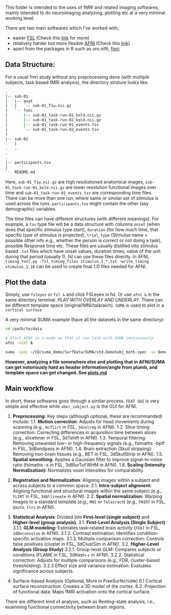This folder is intended to the uses of fMRI and related imaging softwares, mainly intended to do neuroimaging analyzing, plotting etc at a very minimal working level. 

There are two main softwares which I've worked with, 
 - easier [FSL](./fsl.md) (Check this [link](https://andysbrainblog.blogspot.com/2012/07/fsl-tutorial-part-1-of-many.html) for more)
 - relatively harder but more flexible [AFNI](./afni.md) (Check this [link](https://andysbrainbook.readthedocs.io/en/latest/AFNI/AFNI_Overview.html))
 - apart from the packages in R such as oro.nifti, [fmri](./fmri-R-package.md).


## Data Structure:
For a usual fmri study without any preprocessing done (with multiple subjects, task based fMRI analysis), the directory struture looks like: 
```bash
.
|-- sub-01
|   |-- anat
|   |   `-- sub-01_T1w.nii.gz
|   `-- func
|       |-- sub-01_task-run-01_bold.nii.gz
|       |-- sub-01_task-run-02_bold.nii.gz
|       |-- sub-01_task-run-01_events.tsv
|       `-- sub-01_task-run-02_events.tsv 
|
|-- sub-02
.   |
.   ..
.
.
|-- participants.tsv
|
`-- README.md

```
Here, `sub-01_T1w.nii.gz` are high resolutioned anatomical images,  `sub-01_task-run-01_bold.nii.gz` are lower resolution functional images over time and `sub-01_task-run-01_events.tsv` are corresponding time files. There can be more than one run, where same or similar set of stimulus is used across the runs. `participants.tsv` might contain the other (say demographic) variables. 

The time files can have different structures (with different meanings). For example, a `tsv` type file will be a data structure with columns `onset` (when does that specific stimulus type start), `duration` (for how much time, that specific type of stimulus is projected), `trial_type` (Stimulus name + possible other info e.g., whether the person is correct or not doing a task), possible Response time etc. 
These files are usually distilled into stimulus based `.txt` files which have onset values, duration times, value of the unit during that period (usually 1). fsl can use these files directly. In AFNI, `timing_tool.py -fsl_timing_files stimulus_1_*.txt -write_timing stimulus_1.1D` can be used to create final 1.D files needed for AFNI.


## Plot the data
Simply, use `fsleyes` or `fsl &` and click FSLeyes in fsl. 
Or use `afni &` in the same directory terminal. 
*PLAY WITH OVERLAY AND UNDERLAY*. There can be different template space (original/MNI/talaraich). 
`SUMA` is used to plot in a `cortical surface`

A very minimal SUMA example (have all the datasets in the same directory): 
```bash
cd /path/to/data

# Start AFNI in a mode so that it can talk with SUMA continuously
afni -niml & 

suma -spec ~/CD/suma_demo/SurfData/SUMA/std.DemoSubj_both.spec -sv DemoSubj_SurfVol+orig.BRIK &
```

**However, analyzing a file somewhere else and plotting that in AFNI/SUMA can get notoriously hard as header information/angle from plumb, and template space can get changed. See [plots.md](plots.md)**



## Main workflow
In short, these softwares goes through a similar process. `FEAT GUI` is very simple and effective while `uber_subject.py` is the GUI for AFNI. 

1. **Preprocessing:** Key steps (although optional, these are recommanded) include: 
	1.1. **Motion correction**: Adjusts for head movements during scanning (e.g., `mcflirt` in FSL, `3dvolreg` in AFNI).
	1.2. Slice timing correction: Correcting differences in acquisition time between slices (e.g., slicetimer in FSL, 3dTshift in AFNI).
	1.3. Temporal filtering: Removing unwanted low- or high-frequency signals (e.g., fslmaths -bptf in FSL, 3dBandpass in AFNI).
	1.4. Brain extraction (Skull stripping): Removing non-brain tissues (e.g., BET in FSL, 3dSkullStrip in AFNI).
	1.5. **Spatial smoothing**: Applies a Gaussian filter to improve signal-to-noise ratio (fslmaths -s in FSL, 3dBlurToFWHM in AFNI).
	1.6. **Scaling (Intensity Normalization):** Normalizes voxel intensities for comparability.

2. **Registration and Normalization**: Aligning images within a subject and across subjects to a common space:
	2.1. **Intra-subject alignment:** Aligning functional and structural images within the same subject (e.g., `FLIRT` in FSL, `3dAllineate` in AFNI).
	2.2. **Spatial normalization:** Warping images to a standard template (e.g., `MNI` or `Talairach`) (e.g., `FNIRT` in FSL, `@auto_tlrc` in AFNI).

3. **Statistical Analysis**: Divided into **First-level (single subject)** and **Higher-level (group analysis)**.
	3.1. **First-Level Analysis (Single Subject)**
		3.1.1. **GLM modeling:** Estimates task-related brain activity (`FEAT` in FSL, `3dDeconvolve` in AFNI).
		3.1.2. Contrast estimation: Identifies condition-specific activation maps.
		3.1.3. Multiple comparison correction: Controls false positives (cluster in FSL, 3dClustSim in AFNI).
	3.2. **Higher-Level Analysis (Group Study)**
		3.2.1. Group-level GLM: Compares subjects or conditions (FLAME in FSL, 3dttest++ in AFNI).
		3.2.2. Statistical correction: Adjusts for multiple comparisons (e.g., FDR, cluster-based thresholding).
		3.2.3 Effect size and variance estimation: Evaluates significance across subjects.

6. Surface-based Analysis (Optional, More in FreeSurfer/`SUMA`)
	6.1 Cortical surface reconstruction: Creates a 3D model of the cortex.
	6.2. Projection of functional data: Maps fMRI activation onto the cortical surface.


There are different kind of analysis, such as  Resting-state analysis, i.e., examining functional connectivity between brain regions.


